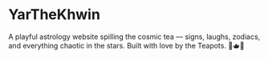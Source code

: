 # YarTheKhwin

A playful astrology website spilling the cosmic tea — signs, laughs, zodiacs, and everything chaotic in the stars. Built with love by the Teapots. 🔮🫖✨
